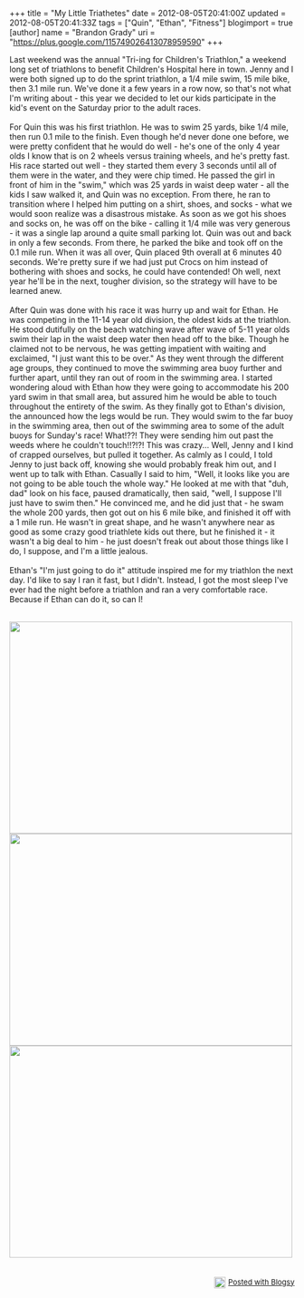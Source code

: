 +++
title = "My Little Triathetes"
date = 2012-08-05T20:41:00Z
updated = 2012-08-05T20:41:33Z
tags = ["Quin", "Ethan", "Fitness"]
blogimport = true 
[author]
	name = "Brandon Grady"
	uri = "https://plus.google.com/115749026413078959590"
+++

Last weekend was the annual "Tri-ing for Children's Triathlon," a weekend long set of triathlons to benefit Children's Hospital here in town. Jenny and I were both signed up to do the sprint triathlon, a 1/4 mile swim, 15 mile bike, then 3.1 mile run. We've done it a few years in a row now, so that's not what I'm writing about - this year we decided to let our kids participate in the kid's event on the Saturday prior to the adult races.<br/><br/>For Quin this was his first triathlon. He was to swim 25 yards, bike 1/4 mile, then run 0.1 mile to the finish. Even though he'd never done one before, we were pretty confident that he would do well - he's one of the only 4 year olds I know that is on 2 wheels versus training wheels, and he's pretty fast. His race started out well - they started them every 3 seconds until all of them were in the water, and they were chip timed. He passed the girl in front of him in the "swim," which was 25 yards in waist deep water - all the kids I saw walked it, and Quin was no exception. From there, he ran to transition where I helped him putting on a shirt, shoes, and socks - what we would soon realize was a disastrous mistake. As soon as we got his shoes and socks on, he was off on the bike - calling it 1/4 mile was very generous - it was a single lap around a quite small parking lot. Quin was out and back in only a few seconds. From there, he parked the bike and took off on the 0.1 mile run. When it was all over, Quin placed 9th overall at 6 minutes 40 seconds. We're pretty sure if we had just put Crocs on him instead of bothering with shoes and socks, he could have contended! Oh well, next year he'll be in the next, tougher division, so the strategy will have to be learned anew.<br/><br/>After Quin was done with his race it was hurry up and wait for Ethan. He was competing in the 11-14 year old division, the oldest kids at the triathlon. He stood dutifully on the beach watching wave after wave of 5-11 year olds swim their lap in the waist deep water then head off to the bike. Though he claimed not to be nervous, he was getting impatient with waiting and exclaimed, "I just want this to be over." As they went through the different age groups, they continued to move the swimming area buoy further and further apart, until they ran out of room in the swimming area. I started wondering aloud with Ethan how they were going to accommodate his 200 yard swim in that small area, but assured him he would be able to touch throughout the entirety of the swim. As they finally got to Ethan's division, the announced how the legs would be run. They would swim to the far buoy in the swimming area, then out of the swimming area to some of the adult buoys for Sunday's race! What!??! They were sending him out past the weeds where he couldn't touch!!?!?! This was crazy... Well, Jenny and I kind of crapped ourselves, but pulled it together. As calmly as I could, I told Jenny to just back off, knowing she would probably freak him out, and I went up to talk with Ethan. Casually I said to him, "Well, it looks like you are not going to be able touch the whole way." He looked at me with that "duh, dad" look on his face, paused dramatically, then said, "well, I suppose I'll just have to swim then." He convinced me, and he did just that - he swam the whole 200 yards, then got out on his 6 mile bike, and finished it off with a 1 mile run. He wasn't in great shape, and he wasn't anywhere near as good as some crazy good triathlete kids out there, but he finished it - it wasn't a big deal to him - he just doesn't freak out about those things like I do, I suppose, and I'm a little jealous.<br/><br/>Ethan's "I'm just going to do it" attitude inspired me for my triathlon the next day. I'd like to say I ran it fast, but I didn't. Instead, I got the most sleep I've ever had the night before a triathlon and ran a very comfortable race. Because if Ethan can do it, so can I!<br/><br/><div class="separator" style="clear: both; text-align: none;"><a href="https://lh6.googleusercontent.com/-O7Us5tUmcBs/UB8gbs3EufI/AAAAAAAACOs/QkxFNeQBsRU/s1024/Photo%252520Jul%25252028%25252C%2525202012%2525208%25253A07%252520AM.jpg" target="_blank" style=""><img src="https://lh6.googleusercontent.com/-O7Us5tUmcBs/UB8gbs3EufI/AAAAAAAACOs/QkxFNeQBsRU/s500/Photo%252520Jul%25252028%25252C%2525202012%2525208%25253A07%252520AM.jpg" id="blogsy-1344217363381.0828" class="alignnone" alt="" width="500" height="374"></a></div><div class="separator" style="clear: both; text-align: none;"><a href="https://lh4.googleusercontent.com/-kdaTrrJHm58/UB8geVgj-MI/AAAAAAAACO0/KZgAkq041f8/s1024/Photo%252520Jul%25252028%25252C%2525202012%2525209%25253A21%252520AM.jpg" target="_blank" style=""><img src="https://lh4.googleusercontent.com/-kdaTrrJHm58/UB8geVgj-MI/AAAAAAAACO0/KZgAkq041f8/s500/Photo%252520Jul%25252028%25252C%2525202012%2525209%25253A21%252520AM.jpg" id="blogsy-1344217363474.2815" class="alignnone" alt="" width="500" height="374"></a></div><div class="separator" style="clear: both; text-align: none;"><a href="https://lh6.googleusercontent.com/-g2sPBxUT8kw/UB8ghF2uC2I/AAAAAAAACO8/lmFZybNV4vM/s1024/Photo%252520Jul%25252028%25252C%2525202012%2525209%25253A52%252520AM.jpg" target="_blank" style=""><img src="https://lh6.googleusercontent.com/-g2sPBxUT8kw/UB8ghF2uC2I/AAAAAAAACO8/lmFZybNV4vM/s500/Photo%252520Jul%25252028%25252C%2525202012%2525209%25253A52%252520AM.jpg" id="blogsy-1344217363405.2944" class="alignnone" alt="" width="500" height="374"></a></div>&nbsp;<br/><br/><div style="text-align: right; font-size: small; clear: both;" id="blogsy_footer"><a href="http://blogsyapp.com" target="_blank"><img src="http://blogsyapp.com/images/blogsy_footer_icon.png" alt="Posted with Blogsy" style="vertical-align: middle; margin-right: 5px;" width="20" height="20" />Posted with Blogsy</a></div>
